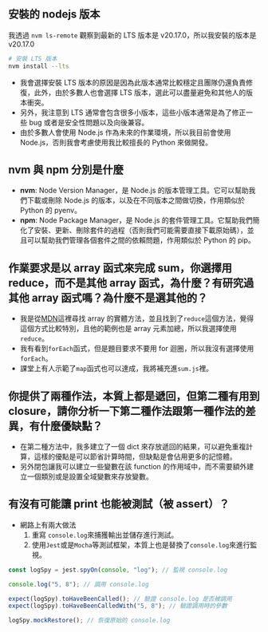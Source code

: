 ## 安裝的 nodejs 版本

我透過 `nvm ls-remote` 觀察到最新的 LTS 版本是 v20.17.0，所以我安裝的版本是 v20.17.0

```bash
# 安裝 LTS 版本
nvm install --lts
```

- 我會選擇安裝 LTS 版本的原因是因為此版本通常比較穩定且團隊仍還負責修復，此外，由於多數人也會選擇 LTS 版本，選此可以盡量避免和其他人的版本衝突。
- 另外，我注意到 LTS 通常會包含很多小版本，這些小版本通常是為了修正一些 bug 或者是安全性問題以及向後兼容。
- 由於多數人會使用 Node.js 作為未來的作業環境，所以我目前會使用 Node.js，否則我會考慮使用我比較擅長的 Python 來做開發。

## nvm 與 npm 分別是什麼

- **nvm**: Node Version Manager，是 Node.js 的版本管理工具。它可以幫助我們下載或刪除 Node.js 的版本，以及在不同版本之間做切換，作用類似於 Python 的 pyenv。
- **npm**: Node Package Manager，是 Node.js 的套件管理工具。它幫助我們簡化了安裝、更新、刪除套件的過程（否則我們可能需要直接下載原始碼），並且可以幫助我們管理各個套件之間的依賴問題，作用類似於 Python 的 pip。

## 作業要求是以 array 函式來完成 sum，你選擇用 reduce，而不是其他 array 函式，為什麼？有研究過其他 array 函式嗎？為什麼不是選其他的？

- 我是從[MDN](https://developer.mozilla.org/zh-TW/docs/Web/JavaScript/Reference/Global_Objects/Array/reduce)這裡尋找 array 的實體方法，並且找到了`reduce`這個方法，覺得這個方式比較特別，且他的範例也是 array 元素加總，所以我選擇使用`reduce`。
- 我有看到`forEach`函式，但是題目要求不要用 for 迴圈，所以我沒有選擇使用`forEach`。
- 課堂上有人示範了`map`函式也可以達成，我將補充進`sum.js`裡。

## 你提供了兩種作法，本質上都是遞回，但第二種有用到 closure，請你分析一下第二種作法跟第一種作法的差異，有什麼優缺點？

- 在第二種方法中，我多建立了一個 dict 來存放遞回的結果，可以避免重複計算，這樣的優點是可以節省計算時間，但缺點是會佔用更多的記憶體。
- 另外閉包讓我可以建立一些變數在該 function 的作用域中，而不需要額外建立一個類別或是設置全域變數來存放變數。

## 有沒有可能讓 print 也能被測試（被 assert）？

- 網路上有兩大做法
  1. 重寫 `console.log`來捕獲輸出並儲存進行測試。
  2. 使用`Jest`或是`Mocha`等測試框架，本質上也是替換了`console.log`來進行監視。

```javascript
const logSpy = jest.spyOn(console, "log"); // 監視 console.log

console.log("5, 8"); // 調用 console.log

expect(logSpy).toHaveBeenCalled(); // 驗證 console.log 是否被調用
expect(logSpy).toHaveBeenCalledWith("5, 8"); // 驗證調用時的參數

logSpy.mockRestore(); // 恢復原始的 console.log
```
